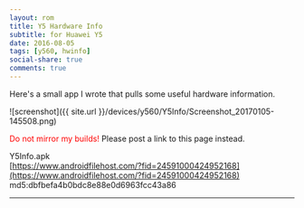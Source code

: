 ```yaml
---
layout: rom
title: Y5 Hardware Info
subtitle: for Huawei Y5
date: 2016-08-05
tags: [y560, hwinfo]
social-share: true
comments: true
---
```


Here's a small app I wrote that pulls some useful hardware information.

![screenshot]({{ site.url }}/devices/y560/Y5Info/Screenshot_20170105-145508.png)

<span style="color:#FF0000;">Do not mirror my builds!</span> Please post a link to this page instead.

Y5Info.apk  
[https://www.androidfilehost.com/?fid=24591000424952168](https://www.androidfilehost.com/?fid=24591000424952168)  
md5:dbfbefa4b0bdc8e88e0d6963fcc43a86

----
